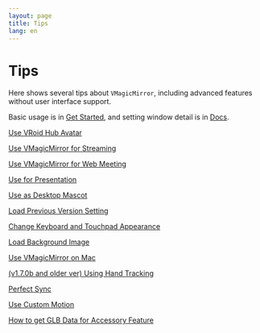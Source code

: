 ```yaml
---
layout: page
title: Tips
lang: en
---
```


# Tips

Here shows several tips about `VMagicMirror`, including advanced features without user interface support.

Basic usage is in [Get Started](../get_started), and setting window detail is in [Docs](../docs).

[Use VRoid Hub Avatar](./use_vroid_hub)

[Use VMagicMirror for Streaming](./streaming)

[Use VMagicMirror for Web Meeting](./virtual_camera)

[Use for Presentation](./presentation)

[Use as Desktop Mascot](./desktop_mascot)

[Load Previous Version Setting](./load_prev_setting)

[Change Keyboard and Touchpad Appearance](./change_textures)

[Load Background Image](./load_background_image)

[Use VMagicMirror on Mac](./use_on_mac)

[(v1.7.0b and older ver) Using Hand Tracking](./using_hand_tracking)

[Perfect Sync](./perfect_sync)

[Use Custom Motion](./use_custom_motion)

[How to get GLB Data for Accessory Feature](./get_glb_data)
